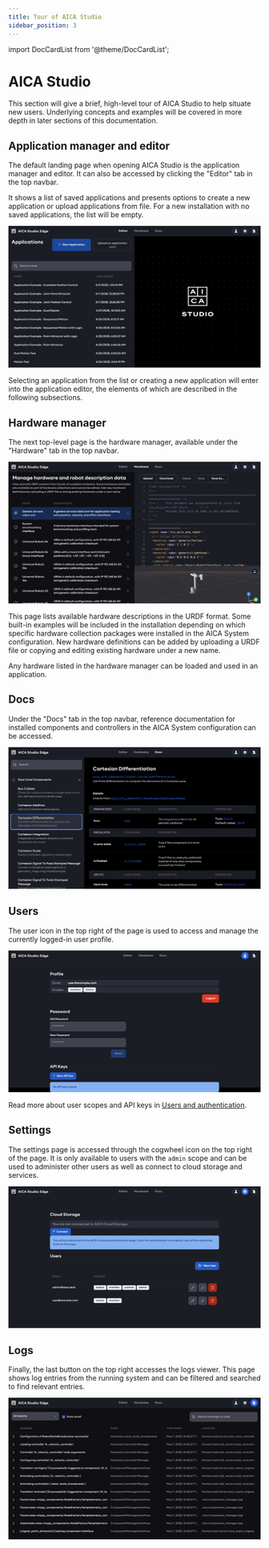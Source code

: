 ```yaml
---
title: Tour of AICA Studio
sidebar_position: 3
---
```


import DocCardList from '@theme/DocCardList';

# AICA Studio

This section will give a brief, high-level tour of AICA Studio to help situate new users. Underlying concepts and
examples will be covered in more depth in later sections of this documentation.

## Application manager and editor

The default landing page when opening AICA Studio is the application manager and editor. It can also be accessed by
clicking the "Editor" tab in the top navbar.

It shows a list of saved applications and presents options to create a new application or upload applications from file.
For a new installation with no saved applications, the list will be empty.

![aica-studio-application-manager](./assets/aica-studio-application-manager.png)

Selecting an application from the list or creating a new application will enter into the application editor, the
elements of which are described in the following subsections.

<DocCardList />

## Hardware manager

The next top-level page is the hardware manager, available under the "Hardware" tab in the top navbar.

![aica-studio-hardware-manager](./assets/aica-studio-hardware-manager.png)

This page lists available hardware descriptions in the URDF format. Some built-in examples will be included in the
installation depending on which specific hardware collection packages were installed in the AICA System configuration.
New hardware definitions can be added by uploading a URDF file or copying and editing existing hardware under a new
name.

Any hardware listed in the hardware manager can be loaded and used in an application.

## Docs

Under the "Docs" tab in the top navbar, reference documentation for installed components and controllers in the AICA
System configuration can be accessed.

![aica-studio-docs-page](./assets/aica-studio-docs-page.png)

## Users

The user icon in the top right of the page is used to access and manage the currently logged-in user profile.

![aica-studio-user-page](./assets/aica-studio-user-page.png)

Read more about user scopes and API keys in [Users and authentication](../04-authentication.md).

## Settings

The settings page is accessed through the cogwheel icon on the top right of the page. It is only available to users with
the `admin` scope and can be used to administer other users as well as connect to cloud storage and services.

![aica-studio-settings-view](./assets/aica-studio-settings-view.png)

## Logs

Finally, the last button on the top right accesses the logs viewer. This page shows log entries from the running system
and can be filtered and searched to find relevant entries.

![aica-studio-logs-view](./assets/aica-studio-logs-view.png)

